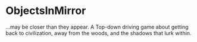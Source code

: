 # ObjectsInMirror
 ...may be closer than they appear. A Top-down driving game about getting back to civilization, away from the woods, and the shadows that lurk within.
